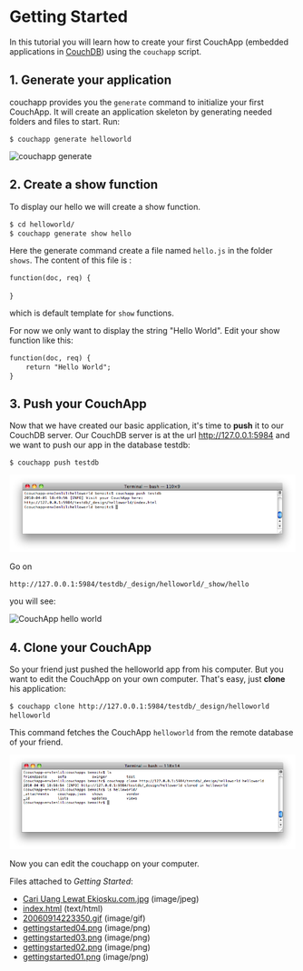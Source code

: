 # Getting Started

In this tutorial you will learn how to create your first CouchApp (embedded
applications in [CouchDB](http://couchdb.apache.org/))
using the `couchapp` script.

## 1\. Generate your application

couchapp provides you the `generate` command to initialize your first
CouchApp. It will create an application skeleton by generating needed folders
and files to start. Run:

    
    
    $ couchapp generate helloworld
    

![couchapp generate](attachments/gettingstarted01.png)

## 2\. Create a show function

To display our hello we will create a show function.

    
    
    $ cd helloworld/
    $ couchapp generate show hello
    

Here the generate command create a file named `hello.js` in the folder
`shows`. The content of this file is :

    
    
    function(doc, req) {  
    
    }
    

which is default template for `show` functions.

For now we only want to display the string "Hello World". Edit your show
function like this:

    
    
    function(doc, req) {
        return "Hello World";
    }
    

## 3\. Push your CouchApp

Now that we have created our basic application, it's time to **push** it to
our CouchDB server. Our CouchDB server is at the url http://127.0.0.1:5984 and
we want to push our app in the database testdb:

    
    
    $ couchapp push testdb
    

![couchapp push](attachments/gettingstarted02.png)

Go on

    
    
    http://127.0.0.1:5984/testdb/_design/helloworld/_show/hello  
    

you will see:

![CouchApp hello world](attachments/getting-started/gettingstarted03.png)

## 4\. Clone your CouchApp

So your friend just pushed the helloworld app from his computer. But you want
to edit the CouchApp on your own computer. That's easy, just **clone** his
application:

    
    
    $ couchapp clone http://127.0.0.1:5984/testdb/_design/helloworld helloworld
    

This command fetches the CouchApp `helloworld` from the remote database of
your friend.

![couchapp clone](attachments/gettingstarted04.png)

Now you can edit the couchapp on your computer.

Files attached to _Getting Started_:

  * [Cari Uang Lewat Ekiosku.com.jpg](attachments/Cari%20Uang%20Lewat%20Ekiosku.com.jpg) (image/jpeg)
  * [index.html](attachments/index.html) (text/html)
  * [20060914223350.gif](attachments/20060914223350.gif) (image/gif)
  * [gettingstarted04.png](attachments/gettingstarted04.png) (image/png)
  * [gettingstarted03.png](attachments/gettingstarted03.png) (image/png)
  * [gettingstarted02.png](attachments/gettingstarted02.png) (image/png)
  * [gettingstarted01.png](attachments/gettingstarted01.png) (image/png)

